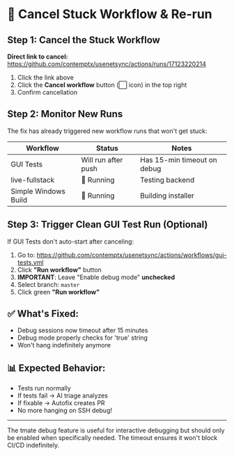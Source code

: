# 🛑 Cancel Stuck Workflow & Re-run

## Step 1: Cancel the Stuck Workflow
**Direct link to cancel:** https://github.com/contemptx/usenetsync/actions/runs/17123220214

1. Click the link above
2. Click the **Cancel workflow** button (⬜ icon) in the top right
3. Confirm cancellation

## Step 2: Monitor New Runs
The fix has already triggered new workflow runs that won't get stuck:

| Workflow | Status | Notes |
|----------|--------|-------|
| GUI Tests | Will run after push | Has 15-min timeout on debug |
| live-fullstack | 🔄 Running | Testing backend |
| Simple Windows Build | 🔄 Running | Building installer |

## Step 3: Trigger Clean GUI Test Run (Optional)
If GUI Tests don't auto-start after canceling:

1. Go to: https://github.com/contemptx/usenetsync/actions/workflows/gui-tests.yml
2. Click **"Run workflow"** button
3. **IMPORTANT**: Leave "Enable debug mode" **unchecked**
4. Select branch: `master`
5. Click green **"Run workflow"**

## ✅ What's Fixed:
- Debug sessions now timeout after 15 minutes
- Debug mode properly checks for 'true' string
- Won't hang indefinitely anymore

## 📊 Expected Behavior:
- Tests run normally
- If tests fail → AI triage analyzes
- If fixable → Autofix creates PR
- No more hanging on SSH debug!

---

The tmate debug feature is useful for interactive debugging but should only be enabled when specifically needed. The timeout ensures it won't block CI/CD indefinitely.